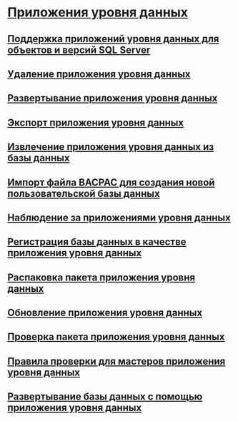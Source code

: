 # [Приложения уровня данных](data-tier-applications.md)
## [Поддержка приложений уровня данных для объектов и версий SQL Server](dac-support-for-sql-server-objects-and-versions.md)
## [Удаление приложения уровня данных](delete-a-data-tier-application.md)
## [Развертывание приложения уровня данных](deploy-a-data-tier-application.md)
## [Экспорт приложения уровня данных](export-a-data-tier-application.md)
## [Извлечение приложения уровня данных из базы данных](extract-a-dac-from-a-database.md)
## [Импорт файла BACPAC для создания новой пользовательской базы данных](import-a-bacpac-file-to-create-a-new-user-database.md)
## [Наблюдение за приложениями уровня данных](monitor-data-tier-applications.md)
## [Регистрация базы данных в качестве приложения уровня данных](register-a-database-as-a-dac.md)
## [Распаковка пакета приложения уровня данных](unpack-a-dac-package.md)
## [Обновление приложения уровня данных](upgrade-a-data-tier-application.md)
## [Проверка пакета приложения уровня данных](validate-a-dac-package.md)
## [Правила проверки для мастеров приложения уровня данных](dbengine-validation-rules.md)
## [Развертывание базы данных с помощью приложения уровня данных](deploy-a-database-by-using-a-dac.md)

